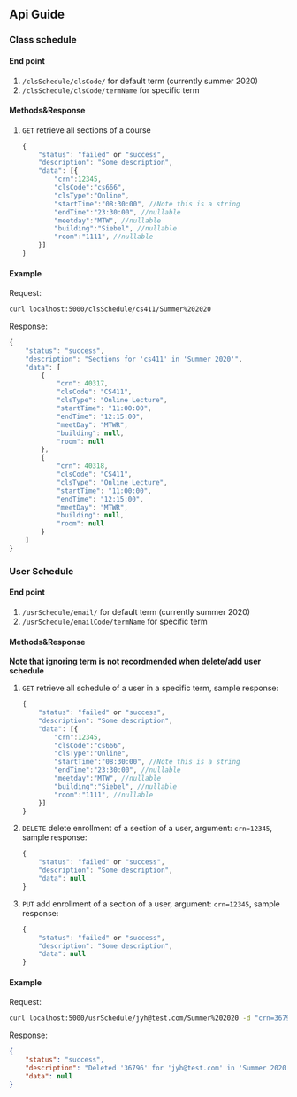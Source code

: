 ## Api Guide

### Class schedule
#### End point
 1. ```/clsSchedule/clsCode/``` for default term (currently summer 2020) 
 2. ```/clsSchedule/clsCode/termName``` for specific term
#### Methods&Response
1. ```GET``` retrieve all sections of a course
    ```javascript
    {
        "status": "failed" or "success",
        "description": "Some description",
        "data": [{
            "crn":12345,
            "clsCode":"cs666",
            "clsType":"Online",
            "startTime":"08:30:00", //Note this is a string
            "endTime":"23:30:00", //nullable
            "meetday":"MTW", //nullable
            "building":"Siebel", //nullable
            "room":"1111", //nullable
        }]
    }
    ```
#### Example 
Request:
``` Bash
curl localhost:5000/clsSchedule/cs411/Summer%202020
``` 
Response:
``` javascript
{
    "status": "success",
    "description": "Sections for 'cs411' in 'Summer 2020'",
    "data": [
        {
            "crn": 40317,
            "clsCode": "CS411",
            "clsType": "Online Lecture",
            "startTime": "11:00:00",
            "endTime": "12:15:00",
            "meetDay": "MTWR",
            "building": null,
            "room": null
        },
        {
            "crn": 40318,
            "clsCode": "CS411",
            "clsType": "Online Lecture",
            "startTime": "11:00:00",
            "endTime": "12:15:00",
            "meetDay": "MTWR",
            "building": null,
            "room": null
        }
    ]
}
```
### User Schedule
#### End point
 1. ```/usrSchedule/email/``` for default term (currently summer 2020) 
 2. ```/usrSchedule/emailCode/termName``` for specific term
#### Methods&Response
**Note that ignoring term is not recordmended when delete/add user schedule** 
1. ```GET``` retrieve all schedule of a user in a specific term, sample response:
    ```javascript
    {
        "status": "failed" or "success",
        "description": "Some description",
        "data": [{
            "crn":12345,
            "clsCode":"cs666",
            "clsType":"Online",
            "startTime":"08:30:00", //Note this is a string
            "endTime":"23:30:00", //nullable
            "meetday":"MTW", //nullable
            "building":"Siebel", //nullable
            "room":"1111", //nullable
        }]
    }
    ```
2. ```DELETE``` delete enrollment of a section of a user, argument: ```crn=12345```, sample response:
    ```javascript
    {
        "status": "failed" or "success",
        "description": "Some description",
        "data": null
    }
    ```
3. ```PUT``` add enrollment of a section of a user, argument: ```crn=12345```, sample response: 
    ```javascript
    {
        "status": "failed" or "success",
        "description": "Some description",
        "data": null
    }
    ```
#### Example
Request:
``` Bash
curl localhost:5000/usrSchedule/jyh@test.com/Summer%202020 -d "crn=36797" -X PUT
``` 
Response:
``` Json
{
    "status": "success",
    "description": "Deleted '36796' for 'jyh@test.com' in 'Summer 2020'",
    "data": null
}
```
